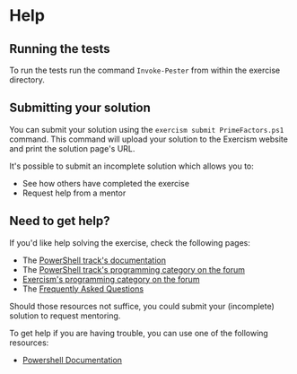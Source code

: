 # Help

## Running the tests

To run the tests run the command `Invoke-Pester` from within the exercise directory.

## Submitting your solution

You can submit your solution using the `exercism submit PrimeFactors.ps1` command.
This command will upload your solution to the Exercism website and print the solution page's URL.

It's possible to submit an incomplete solution which allows you to:

- See how others have completed the exercise
- Request help from a mentor

## Need to get help?

If you'd like help solving the exercise, check the following pages:

- The [PowerShell track's documentation](https://exercism.org/docs/tracks/powershell)
- The [PowerShell track's programming category on the forum](https://forum.exercism.org/c/programming/powershell)
- [Exercism's programming category on the forum](https://forum.exercism.org/c/programming/5)
- The [Frequently Asked Questions](https://exercism.org/docs/using/faqs)

Should those resources not suffice, you could submit your (incomplete) solution to request mentoring.

To get help if you are having trouble, you can use one of the following resources:

- [Powershell Documentation][powershell docs]

[Add more resources]: TODO

[powershell docs]: https://docs.microsoft.com/en-us/powershell/